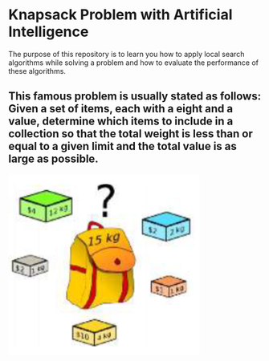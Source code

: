 # Knapsack Problem with Artificial Intelligence
The purpose of this repository is to learn you how to apply local search algorithms while solving a problem and how to evaluate the performance of these algorithms.

## This famous problem is usually stated as follows: Given a set of items, each with a eight and a value, determine which items to include in a collection so that the total weight is less than or equal to a given limit and the total value is as large as possible.
![Knapsack Problem](https://github.com/thyrdmc/Knapsack-Problem-with-Artificial-Intelligence/blob/main/knapsack%20problem.png)

